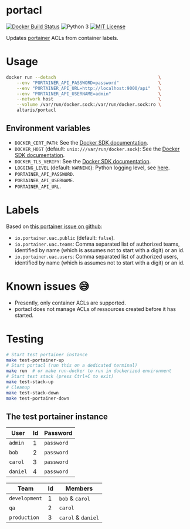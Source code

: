 portacl
=======

[![Docker Build Status](https://img.shields.io/docker/build/altaris/docker-texlive.svg)](https://hub.docker.com/r/altaris/docker-texlive/)
![Python 3](https://badgen.net/badge/Python/3/blue)
[![MIT License](https://badgen.net/badge/license/MIT/blue)](https://choosealicense.com/licenses/mit/)

Updates [portainer](https://www.portainer.io/) ACLs from container labels.

# Usage

```sh
docker run --detach                                       \
    --env "PORTAINER_API_PASSWORD=password"               \
    --env "PORTAINER_API_URL=http://localhost:9000/api"   \
    --env "PORTAINER_API_USERNAME=admin"                  \
    --network host                                        \
    --volume /var/run/docker.sock:/var/run/docker.sock:ro \
    altaris/portacl
```

## Environment variables

* `DOCKER_CERT_PATH`: See the [Docker SDK
  documentation](https://docker-py.readthedocs.io/en/stable/client.html#creating-a-client).
* `DOCKER_HOST` (default: `unix:///var/run/docker.sock`): See the [Docker SDK
  documentation](https://docker-py.readthedocs.io/en/stable/client.html#creating-a-client).
* `DOCKER_TLS_VERIFY`: See the [Docker SDK
  documentation](https://docker-py.readthedocs.io/en/stable/client.html#creating-a-client).
* `LOGGING_LEVEL` (default: `WARNING`): Python logging level, see
  [here](https://docs.python.org/2/library/logging.html#logging-levels).
* `PORTAINER_API_PASSWORD`.
* `PORTAINER_API_USERNAME`.
* `PORTAINER_API_URL`.

# Labels

Based on [this portainer issue on
github](https://github.com/portainer/portainer/issues/1257#issuecomment-414221956):
* `io.portainer.uac.public` (default: `false`).
* `io.portainer.uac.teams`: Comma separated list of authorized teams,
  identified by name (which is assumes not to start with a digit) or an id.
* `io.portainer.uac.users`: Comma separated list of authorized users,
  identified by name (which is assumes not to start with a digit) or an id.

# Known issues :sweat_smile:

* Presently, only container ACLs are supported.
* portacl does not manage ACLs of ressources created before it has started.

# Testing

```sh
# Start test portainer instance
make test-portainer-up
# Start portacl (run this on a dedicated terminal)
make run  # or make run-docker to run in dockerized environment
# Start test stack (press Ctrl+C to exit)
make test-stack-up
# Cleanup
make test-stack-down
make test-portainer-down
```

## The test portainer instance

| User     | Id | Password   |
|----------|----|------------|
| `admin`  | 1  | `password` |
| `bob`    | 2  | `password` |
| `carol`  | 3  | `password` |
| `daniel` | 4  | `password` |

| Team          | Id | Members            |
|---------------|----|--------------------|
| `development` | 1  | `bob` & `carol`    |
| `qa`          | 2  | `carol`            |
| `production`  | 3  | `carol` & `daniel` |